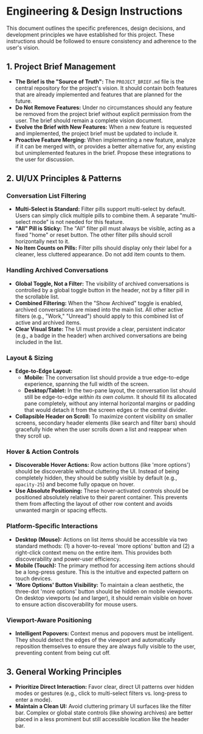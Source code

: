 # Engineering & Design Instructions

This document outlines the specific preferences, design decisions, and development principles we have established for this project. These instructions should be followed to ensure consistency and adherence to the user's vision.

## 1. Project Brief Management

- **The Brief is the "Source of Truth":** The `PROJECT_BRIEF.md` file is the central repository for the project's vision. It should contain both features that are already implemented and features that are planned for the future.
- **Do Not Remove Features:** Under no circumstances should any feature be removed from the project brief without explicit permission from the user. The brief should remain a complete vision document.
- **Evolve the Brief with New Features:** When a new feature is requested and implemented, the project brief must be updated to include it.
- **Proactive Feature Merging:** When implementing a new feature, analyze if it can be merged with, or provides a better alternative for, any existing but unimplemented features in the brief. Propose these integrations to the user for discussion.

## 2. UI/UX Principles & Patterns

### Conversation List Filtering
- **Multi-Select is Standard:** Filter pills support multi-select by default. Users can simply click multiple pills to combine them. A separate "multi-select mode" is not needed for this feature.
- **"All" Pill is Sticky:** The "All" filter pill must always be visible, acting as a fixed "home" or reset button. The other filter pills should scroll horizontally next to it.
- **No Item Counts on Pills:** Filter pills should display only their label for a cleaner, less cluttered appearance. Do not add item counts to them.

### Handling Archived Conversations
- **Global Toggle, Not a Filter:** The visibility of archived conversations is controlled by a global toggle button in the header, not by a filter pill in the scrollable list.
- **Combined Filtering:** When the "Show Archived" toggle is enabled, archived conversations are mixed into the main list. All other active filters (e.g., "Work," "Unread") should apply to this combined list of active and archived items.
- **Clear Visual State:** The UI must provide a clear, persistent indicator (e.g., a badge in the header) when archived conversations are being included in the list.

### Layout & Sizing
- **Edge-to-Edge Layout:**
    - **Mobile:** The conversation list should provide a true edge-to-edge experience, spanning the full width of the screen.
    - **Desktop/Tablet:** In the two-pane layout, the conversation list should still be edge-to-edge *within its own column*. It should fill its allocated pane completely, without any internal horizontal margins or padding that would detach it from the screen edges or the central divider.
- **Collapsible Header on Scroll:** To maximize content visibility on smaller screens, secondary header elements (like search and filter bars) should gracefully hide when the user scrolls down a list and reappear when they scroll up.

### Hover & Action Controls
- **Discoverable Hover Actions:** Row action buttons (like 'more options') should be discoverable without cluttering the UI. Instead of being completely hidden, they should be subtly visible by default (e.g., `opacity-25`) and become fully opaque on hover.
- **Use Absolute Positioning:** These hover-activated controls should be positioned absolutely relative to their parent container. This prevents them from affecting the layout of other row content and avoids unwanted margin or spacing effects.

### Platform-Specific Interactions
- **Desktop (Mouse):** Actions on list items should be accessible via two standard methods: (1) a hover-to-reveal 'more options' button and (2) a right-click context menu on the entire item. This provides both discoverability and power-user efficiency.
- **Mobile (Touch):** The primary method for accessing item actions should be a long-press gesture. This is the intuitive and expected pattern on touch devices.
- **'More Options' Button Visibility:** To maintain a clean aesthetic, the three-dot 'more options' button should be hidden on mobile viewports. On desktop viewports (`md` and larger), it should remain visible on hover to ensure action discoverability for mouse users.

### Viewport-Aware Positioning
- **Intelligent Popovers:** Context menus and popovers must be intelligent. They should detect the edges of the viewport and automatically reposition themselves to ensure they are always fully visible to the user, preventing content from being cut off.

## 3. General Working Principles

- **Prioritize Direct Interaction:** Favor clear, direct UI patterns over hidden modes or gestures (e.g., click to multi-select filters vs. long-press to enter a mode).
- **Maintain a Clean UI:** Avoid cluttering primary UI surfaces like the filter bar. Complex or global state controls (like showing archives) are better placed in a less prominent but still accessible location like the header bar.